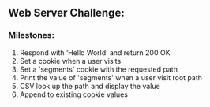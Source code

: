 <h2>Web Server Challenge:</h2>

<h3>Milestones:</h3>
<ol>
	<li>Respond with ‘Hello World’ and return 200 OK</li>
	<li>Set a cookie when a user visits</li>
	<li>Set a 'segments' cookie with the requested path</li>
	<li>Print the value of 'segments' when a user visit root path</li>
	<li>CSV look up the path and display the value</li>
	<li>Append to existing cookie values</li>
</ol>
